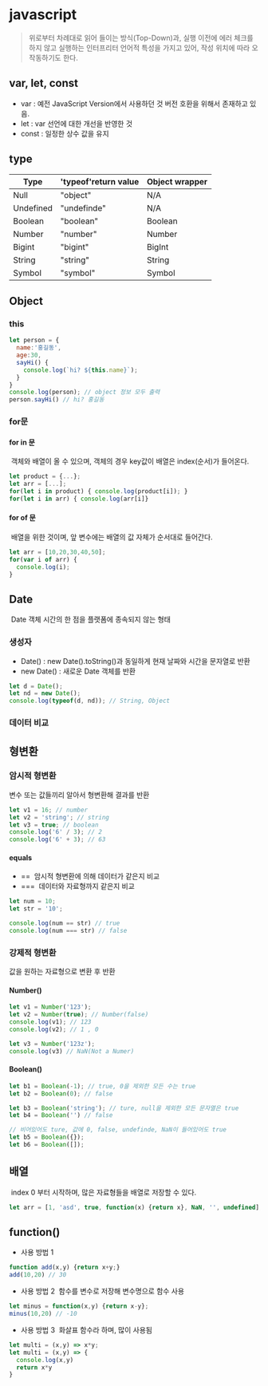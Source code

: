 # javascript
> 위로부터 차례대로 읽어 들이는 방식(Top-Down)과, 실행 이전에 에러 체크를 하지 않고 실행하는 인터프리터 언어적 특성을 가지고 있어, 작성 위치에 따라 오작동하기도 한다.
## var, let, const
- var : 예전 JavaScript Version에서 사용하던 것 버전 호환을 위해서 존재하고 있음.
- let : var 선언에 대한 개선을 반영한 것
- const : 일정한 상수 값을 유지


## type
|Type|'typeof'return value|Object wrapper|
|--|--|--|
|Null|"object"|N/A|
|Undefined|"undefinde"|N/A|
|Boolean|"boolean"|Boolean|
|Number|"number"|Number|
|Bigint|"bigint"|BigInt|
|String|"string"|String|
|Symbol|"symbol"|Symbol|

## Object

### this
```javascript
let person = {
  name:'홍길동',
  age:30,
  sayHi() {
    console.log(`hi? ${this.name}`);
  }
}
console.log(person); // object 정보 모두 출력
person.sayHi() // hi? 홍길동
```

### for문

#### for in 문
&nbsp;객체와 배열이 올 수 있으며, 객체의 경우 key값이 배열은 index(순서)가 들어온다.
```javascript
let product = {...};
let arr = [...];
for(let i in product) { console.log(product[i]); }
for(let i in arr) { console.log(arr[i]}
```
#### for of 문
&nbsp;배열을 위한 것이며, 앞 변수에는 배열의 값 자체가 순서대로 들어간다.
``` javascript
let arr = [10,20,30,40,50];
for(var i of arr) {
  console.log(i); 
}
```
## Date
&nbsp;Date 객체 시간의 한 점을 플랫폼에 종속되지 않는 형태

### 생성자
- Date() : new Date().toString()과 동일하게 현재 날짜와 시간을 문자열로 반환
- new Date() : 새로운 Date 객체를 반환
```javascript
let d = Date();
let nd = new Date();
console.log(typeof(d, nd)); // String, Object
```

### 데이터 비교

## 형변환
### 암시적 형변환
변수 또는 값들끼리 알아서 형변환해 결과를 반환
```javascript
let v1 = 16; // number
let v2 = 'string'; // string
let v3 = true; // boolean
console.log('6' / 3); // 2
console.log('6' + 3); // 63
```

#### equals
- ==
&nbsp;암시적 형변환에 의해 데이터가 같은지 비교
- ===
&nbsp;데이터와 자료형까지 같은지 비교
```javascript
let num = 10;
let str = '10';

console.log(num == str) // true
console.log(num === str) // false
```

### 강제적 형변환
값을 원하는 자료형으로 변환 후 반환
#### Number()
```javascript
let v1 = Number('123');
let v2 = Number(true); // Number(false)
console.log(v1); // 123
console.log(v2); // 1 , 0

let v3 = Number('123z');
console.log(v3) // NaN(Not a Numer)
```

#### Boolean()
```javascript
let b1 = Boolean(-1); // true, 0을 제외한 모든 수는 true
let b2 = Boolean(0); // false

let b3 = Boolean('string'); // ture, null을 제외한 모든 문자열은 true
let b4 = Boolean('') // false

// 비어있어도 ture, 값에 0, false, undefinde, NaN이 들어있어도 true
let b5 = Boolean({}); 
let b6 = Boolean([]);
```

## 배열
&nbsp;index 0 부터 시작하며, 많은 자료형들을 배열로 저장할 수 있다.
```javascript
let arr = [1, 'asd', true, function(x) {return x}, NaN, '', undefined];
```
## function()
- 사용 방법 1
```javascript
function add(x,y) {return x+y;}
add(10,20) // 30
```
- 사용 방법 2
&nbsp;함수를 변수로 저장해 변수명으로 함수 사용
```javascript
let minus = function(x,y) {return x-y};
minus(10,20) // -10
```
- 사용 방법 3
&nbsp;화살표 함수라 하며, 많이 사용됨
```javascript
let multi = (x,y) => x*y;
let multi = (x,y) => { 
  console.log(x,y)
  return x*y
} 
```
